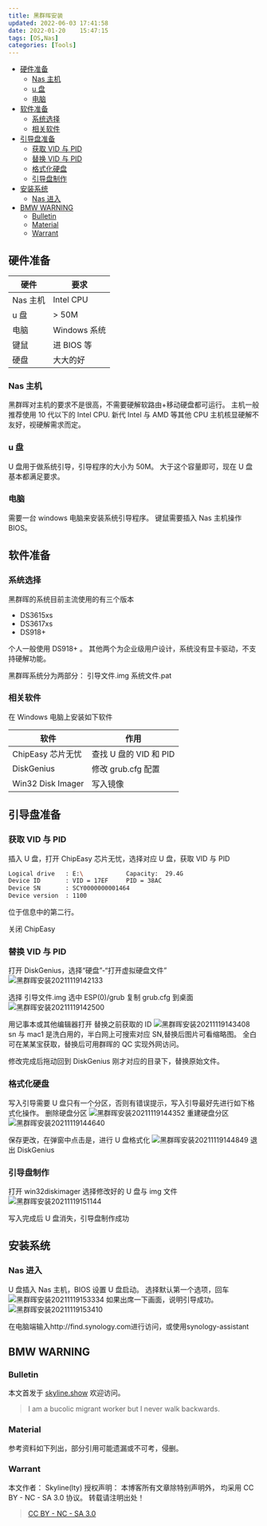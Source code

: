 ```yaml
---
title: 黑群晖安装
updated: 2022-06-03	17:41:58
date: 2022-01-20	15:47:15
tags: [OS,Nas]
categories: [Tools]
---
```

            
            

<!-- @import "[TOC]" {cmd="toc" depthFrom=1 depthTo=6 orderedList=false} -->

<!-- code_chunk_output -->

  - [硬件准备](#硬件准备)
    - [Nas 主机](#nas-主机)
    - [u 盘](#u-盘)
    - [电脑](#电脑)
  - [软件准备](#软件准备)
    - [系统选择](#系统选择)
    - [相关软件](#相关软件)
  - [引导盘准备](#引导盘准备)
    - [获取 VID 与 PID](#获取-vid-与-pid)
    - [替换 VID 与 PID](#替换-vid-与-pid)
    - [格式化硬盘](#格式化硬盘)
    - [引导盘制作](#引导盘制作)
  - [安装系统](#安装系统)
    - [Nas 进入](#nas-进入)
  - [BMW WARNING](#bmw-warning)
    - [Bulletin](#bulletin)
    - [Material](#material)
    - [Warrant](#warrant)

<!-- /code_chunk_output -->

## 硬件准备

| 硬件     | 要求         |
| -------- | ------------ |
| Nas 主机 | Intel CPU    |
| u 盘     | > 50M        |
| 电脑     | Windows 系统 |
| 键鼠     | 进 BIOS 等   |
| 硬盘     | 大大的好     |

### Nas 主机

黑群晖对主机的要求不是很高，不需要硬解软路由+移动硬盘都可运行。
主机一般推荐使用 10 代以下的 Intel CPU.
新代 Intel 与 AMD 等其他 CPU 主机核显硬解不友好，视硬解需求而定。

### u 盘

U 盘用于做系统引导，引导程序的大小为 50M。
大于这个容量即可，现在 U 盘基本都满足要求。

### 电脑

需要一台 windows 电脑来安装系统引导程序。
键鼠需要插入 Nas 主机操作 BIOS。

## 软件准备

### 系统选择
<!--more-->

黑群晖的系统目前主流使用的有三个版本

- DS3615xs
- DS3617xs
- DS918+

个人一般使用 DS918+ 。
其他两个为企业级用户设计，系统没有显卡驱动，不支持硬解功能。

黑群晖系统分为两部分：
引导文件.img
系统文件.pat

### 相关软件

在 Windows 电脑上安装如下软件

| 软件              | 作用                   |
| ----------------- | ---------------------- |
| ChipEasy 芯片无忧 | 查找 U 盘的 VID 和 PID |
| DiskGenius        | 修改 grub.cfg 配置     |
| Win32 Disk Imager | 写入镜像               |

## 引导盘准备

### 获取 VID 与 PID

插入 U 盘，打开 ChipEasy 芯片无忧，选择对应 U 盘，获取 VID 与 PID

```sh
Logical drive   : E:\            Capacity:  29.4G
Device ID       : VID = 17EF     PID = 38AC
Device SN       : SCY0000000001464
Device version  : 1100
```

位于信息中的第二行。

关闭 ChipEasy

### 替换 VID 与 PID

打开 DiskGenius，选择“硬盘”-“打开虚拟硬盘文件”
![黑群晖安装20211119142133](https://raw.githubusercontent.com/skylinety/blog-pics/master/imgs/%E9%BB%91%E7%BE%A4%E6%99%96%E5%AE%89%E8%A3%8520211119142133.png)

选择 引导文件.img
选中 ESP(0)/grub
复制 grub.cfg 到桌面
![黑群晖安装20211119142500](https://raw.githubusercontent.com/skylinety/blog-pics/master/imgs/%E9%BB%91%E7%BE%A4%E6%99%96%E5%AE%89%E8%A3%8520211119142500.png)

用记事本或其他编辑器打开
替换之前获取的 ID
![黑群晖安装20211119143408](https://raw.githubusercontent.com/skylinety/blog-pics/master/imgs/%E9%BB%91%E7%BE%A4%E6%99%96%E5%AE%89%E8%A3%8520211119143408.png)
sn 与 mac1 是洗白用的，半白网上可搜索对应 SN,替换后图片可看缩略图。
全白可在某某宝获取，替换后可用群晖的 QC 实现外网访问。

修改完成后拖动回到 DiskGenius 刚才对应的目录下，替换原始文件。

### 格式化硬盘

写入引导需要 U 盘只有一个分区，否则有错误提示，写入引导最好先进行如下格式化操作。
删除硬盘分区
![黑群晖安装20211119144352](https://raw.githubusercontent.com/skylinety/blog-pics/master/imgs/%E9%BB%91%E7%BE%A4%E6%99%96%E5%AE%89%E8%A3%8520211119144352.png)
重建硬盘分区
![黑群晖安装20211119144640](https://raw.githubusercontent.com/skylinety/blog-pics/master/imgs/%E9%BB%91%E7%BE%A4%E6%99%96%E5%AE%89%E8%A3%8520211119144640.png)

保存更改，在弹窗中点击是，进行 U 盘格式化
![黑群晖安装20211119144849](https://raw.githubusercontent.com/skylinety/blog-pics/master/imgs/%E9%BB%91%E7%BE%A4%E6%99%96%E5%AE%89%E8%A3%8520211119144849.png)
退出 DiskGenius

### 引导盘制作

打开 win32diskimager 选择修改好的 U 盘与 img 文件
![黑群晖安装20211119151144](https://raw.githubusercontent.com/skylinety/blog-pics/master/imgs/%E9%BB%91%E7%BE%A4%E6%99%96%E5%AE%89%E8%A3%8520211119151144.png)

写入完成后 U 盘消失，引导盘制作成功

## 安装系统

### Nas 进入

U 盘插入 Nas 主机，BIOS 设置 U 盘启动。
选择默认第一个选项，回车
![黑群晖安装20211119153334](https://raw.githubusercontent.com/skylinety/blog-pics/master/imgs/%E9%BB%91%E7%BE%A4%E6%99%96%E5%AE%89%E8%A3%8520211119153334.png)
如果出席一下画面，说明引导成功。
![黑群晖安装20211119153410](https://raw.githubusercontent.com/skylinety/blog-pics/master/imgs/%E9%BB%91%E7%BE%A4%E6%99%96%E5%AE%89%E8%A3%8520211119153410.png)

在电脑端输入http://find.synology.com进行访问，或使用synology-assistant

## BMW WARNING

### Bulletin

本文首发于 [skyline.show](http://www.skyline.show)  欢迎访问。

> I am a bucolic migrant worker but I never walk backwards.

### Material

参考资料如下列出，部分引用可能遗漏或不可考，侵删。

>

### Warrant

本文作者： Skyline(lty)
授权声明： 本博客所有文章除特别声明外， 均采用 CC BY - NC - SA 3.0 协议。 转载请注明出处！

> [CC BY - NC - SA 3.0](https://creativecommons.org/licenses/by-nc-sa/3.0/deed.zh)
